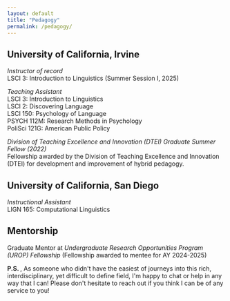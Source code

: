 ```yaml
---
layout: default
title: "Pedagogy"
permalink: /pedagogy/
---
```


<h2 class="pub-header"> University of California, Irvine </h2>

<div class="presentation-entry">
<p> <em> Instructor of record  </em> <br>
LSCI 3: Introduction to Linguistics (Summer Session I, 2025) </p>

<p> <em> Teaching Assistant </em> <br>
LSCI 3: Introduction to Linguistics <br>
LSCI 2: Discovering Language <br>
LSCI 150: Psychology of Language  <br>
PSYCH 112M: Research Methods in Psychology <br>
PoliSci 121G: American Public Policy  <br> </p>

<p> <em> Division of Teaching Excellence and Innovation (DTEI) Graduate Summer Fellow (2022) </em> <br>
Fellowship awarded by the Division of Teaching Excellence and Innovation (DTEI) for development and improvement of hybrid pedagogy. </p>


<h2 class="pub-header"> University of California, San Diego </h2>

<p> <em> Instructional Assistant </em> <br>
LIGN 165: Computational Linguistics </p>


<h2 class="pub-header"> Mentorship </h2>

<p> Graduate Mentor at <em> Undergraduate Research Opportunities Program (UROP) Fellowship </em> (Fellowship awarded to mentee for AY 2024-2025) </p>


<strong> P.S. </strong>, As someone who didn't have the easiest of journeys into this rich, interdisciplinary, yet difficult to define field, I'm happy to chat or help in any way that I can! Please don't hesitate to reach out if you think I can be of any service to you! 

</div>




